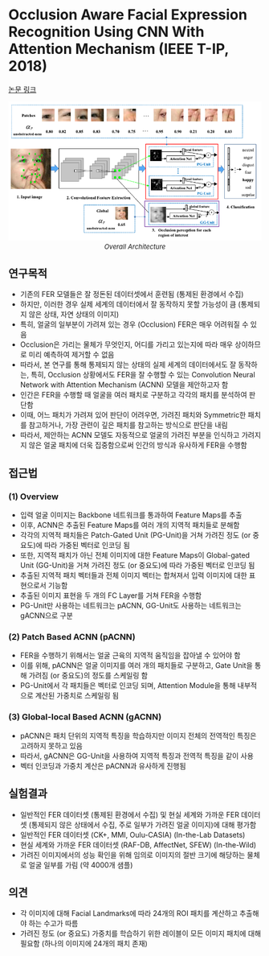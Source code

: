 # Occlusion Aware Facial Expression Recognition Using CNN With Attention Mechanism (IEEE T-IP, 2018)

[논문 링크](https://ieeexplore.ieee.org/abstract/document/8576656)

<p align="center">
    <img width="600" alt='fig1' src="./img/11_03_01.png?raw=true"></br>
    <em><font size=2>Overall Architecture</font></em>
</p>

## 연구목적
- 기존의 FER 모델들은 잘 정돈된 데이터셋에서 훈련됨 (통제된 환경에서 수집) 
- 하지만, 이러한 경우 실제 세계의 데이터에서 잘 동작하지 못할 가능성이 큼 (통제되지 않은 상태, 자연 상태의 이미지) 
- 특히, 얼굴의 일부분이 가려져 있는 경우 (Occlusion) FER은 매우 어려워질 수 있음 
- Occlusion은 가리는 물체가 무엇인지, 어디를 가리고 있는지에 따라 매우 상이하므로 미리 예측하여 제거할 수 없음 
- 따라서, 본 연구를 통해 통제되지 않는 상태의 실제 세계의 데이터에서도 잘 동작하는, 특히, Occlusion 상황에서도 FER을 잘 수행할 수 있는 Convolution Neural Network with Attention Mechanism (ACNN) 모델을 제안하고자 함 
- 인간은 FER을 수행할 때 얼굴을 여러 패치로 구분하고 각각의 패치를 분석하여 판단함
- 이때, 어느 패치가 가려져 있어 판단이 어려우면, 가려진 패치와 Symmetric한 패치를 참고하거나, 가장 관련이 깊은 패치를 참고하는 방식으로 판단을 내림 
- 따라서, 제안하는 ACNN 모델도 자동적으로 얼굴의 가려진 부분을 인식하고 가려지지 않은 얼굴 패치에 더욱 집중함으로써 인간의 방식과 유사하게 FER을 수행함 

## 접근법
### (1) Overview 
- 입력 얼굴 이미지는 Backbone 네트워크를 통과하여 Feature Maps를 추출 
- 이후, ACNN은 추출된 Feature Maps를 여러 개의 지역적 패치들로 분해함 
- 각각의 지역적 패치들은 Patch-Gated Unit (PG-Unit)을 거쳐 가려진 정도 (or 중요도)에 따라 가중된 벡터로 인코딩 됨 
- 또한, 지역적 패치가 아닌 전체 이미지에 대한 Feature Maps이 Global-gated Unit (GG-Unit)을 거쳐 가려진 정도 (or 중요도)에 따라 가중된 벡터로 인코딩 됨 
- 추출된 지역적 패치 벡터들과 전체 이미지 벡터는 합쳐져서 입력 이미지에 대한 표현으로서 기능함 
- 추출된 이미지 표현을 두 개의 FC Layer를 거쳐 FER을 수행함 
- PG-Unit만 사용하는 네트워크는 pACNN, GG-Unit도 사용하는 네트워크는 gACNN으로 구분 
### (2) Patch Based ACNN (pACNN) 
- FER을 수행하기 위해서는 얼굴 근육의 지역적 움직임을 잡아낼 수 있어야 함 
- 이를 위해, pACNN은 얼굴 이미지를 여러 개의 패치들로 구분하고, Gate Unit을 통해 가려짐 (or 중요도)의 정도를 스케일링 함 
- PG-Unit에서 각 패치들은 벡터로 인코딩 되며, Attention Module을 통해 내부적으로 계산된 가중치로 스케일링 됨 
### (3) Global-local Based ACNN (gACNN) 
- pACNN은 패치 단위의 지역적 특징을 학습하지만 이미지 전체의 전역적인 특징은 고려하지 못하고 있음 
- 따라서, gACNN은 GG-Unit을 사용하여 지역적 특징과 전역적 특징을 같이 사용 
- 벡터 인코딩과 가중치 계산은 pACNN과 유사하게 진행됨 

## 실험결과
- 일반적인 FER 데이터셋 (통제된 환경에서 수집) 및 현실 세계와 가까운 FER 데이터셋 (통제되지 않은 상태에서 수집, 주로 일부가 가려진 얼굴 이미지)에 대해 평가함 
- 일반적인 FER 데이터셋 (CK+, MMI, Oulu-CASIA) (In-the-Lab Datasets) 
- 현실 세계와 가까운 FER 데이터셋 (RAF-DB, AffectNet, SFEW) (In-the-Wild) 
- 가려진 이미지에서의 성능 확인을 위해 임의로 이미지의 절반 크기에 해당하는 물체로 얼굴 일부를 가림 (약 4000개 샘플) 

## 의견
- 각 이미지에 대해 Facial Landmarks에 따라 24개의 ROI 패치를 계산하고 추출해야 하는 수고가 따름 
- 가려진 정도 (or 중요도) 가중치를 학습하기 위한 레이블이 모든 이미지 패치에 대해 필요함 
(하나의 이미지에 24개의 패치 존재) 
